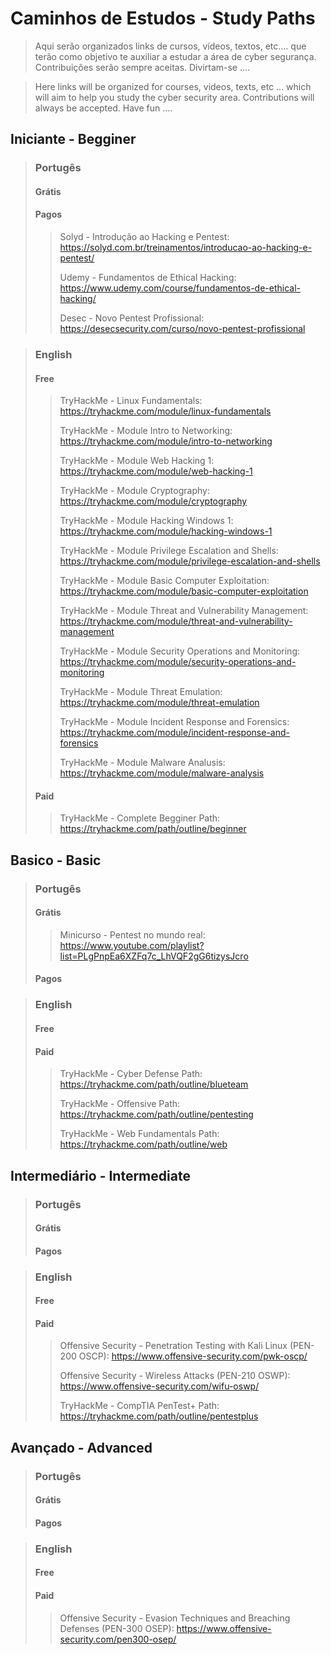 # Caminhos de Estudos - Study Paths

> Aqui serão organizados links de cursos, vídeos, textos, etc.... que terão como objetivo te auxiliar a estudar a área de cyber segurança.
Contribuições serão sempre aceitas.
Divirtam-se ....

> Here links will be organized for courses, videos, texts, etc ... which will aim to help you study the cyber security area.
Contributions will always be accepted.
Have fun ....

## Iniciante - Begginer

> ### Portugês
> #### Grátis
> #### Pagos
>> Solyd - Introdução ao Hacking e Pentest: https://solyd.com.br/treinamentos/introducao-ao-hacking-e-pentest/
>> 
>> Udemy - Fundamentos de Ethical Hacking: https://www.udemy.com/course/fundamentos-de-ethical-hacking/
>> 
>> Desec - Novo Pentest Profissional: https://desecsecurity.com/curso/novo-pentest-profissional

> ### English
> #### Free
>> TryHackMe - Linux Fundamentals: https://tryhackme.com/module/linux-fundamentals
>> 
>> TryHackMe - Module Intro to Networking: https://tryhackme.com/module/intro-to-networking
>> 
>> TryHackMe - Module Web Hacking 1: https://tryhackme.com/module/web-hacking-1
>> 
>> TryHackMe - Module Cryptography: https://tryhackme.com/module/cryptography
>> 
>> TryHackMe - Module Hacking Windows 1: https://tryhackme.com/module/hacking-windows-1
>> 
>> TryHackMe - Module Privilege Escalation and Shells: https://tryhackme.com/module/privilege-escalation-and-shells
>> 
>> TryHackMe - Module Basic Computer Exploitation: https://tryhackme.com/module/basic-computer-exploitation
>> 
>> TryHackMe - Module Threat and Vulnerability Management: https://tryhackme.com/module/threat-and-vulnerability-management
>> 
>> TryHackMe - Module Security Operations and Monitoring: https://tryhackme.com/module/security-operations-and-monitoring
>> 
>> TryHackMe - Module Threat Emulation: https://tryhackme.com/module/threat-emulation
>> 
>> TryHackMe - Module Incident Response and Forensics: https://tryhackme.com/module/incident-response-and-forensics
>> 
>> TryHackMe - Module Malware Analusis: https://tryhackme.com/module/malware-analysis
> #### Paid
>> TryHackMe - Complete Begginer Path: https://tryhackme.com/path/outline/beginner

## Basico - Basic

> ### Portugês
> #### Grátis
>> Minicurso - Pentest no mundo real: https://www.youtube.com/playlist?list=PLgPnpEa6XZFq7c_LhVQF2gG6tizysJcro
> #### Pagos

> ### English
> #### Free
> #### Paid
>> TryHackMe - Cyber Defense Path: https://tryhackme.com/path/outline/blueteam
>> 
>> TryHackMe - Offensive Path: https://tryhackme.com/path/outline/pentesting
>> 
>> TryHackMe - Web Fundamentals Path: https://tryhackme.com/path/outline/web
>> 

## Intermediário - Intermediate
> ### Portugês
> #### Grátis
> #### Pagos

> ### English
> #### Free
> #### Paid
>> Offensive Security - Penetration Testing with Kali Linux (PEN-200 OSCP): https://www.offensive-security.com/pwk-oscp/
>>
>> Offensive Security - Wireless Attacks (PEN-210 OSWP): https://www.offensive-security.com/wifu-oswp/
>> 
>> TryHackMe - CompTIA PenTest+ Path: https://tryhackme.com/path/outline/pentestplus

## Avançado - Advanced
> ### Portugês
> #### Grátis
> #### Pagos

> ### English
> #### Free
> #### Paid
>> Offensive Security - Evasion Techniques and Breaching Defenses (PEN-300 OSEP): https://www.offensive-security.com/pen300-osep/ 
